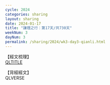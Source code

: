 ```yaml
---
cycle: 2024
categories: sharing
layout: sharing
date: 2024-01-17
title: "謙理之行：第17天/共730天"
weekNum: 3
dayNum: 3
permalink: /sharing/2024/wk3-day3-qianli.html
---
```

【經文梳理】  
[QLTITLE](QLLINK)

【背經經文】  
QLVERSE
